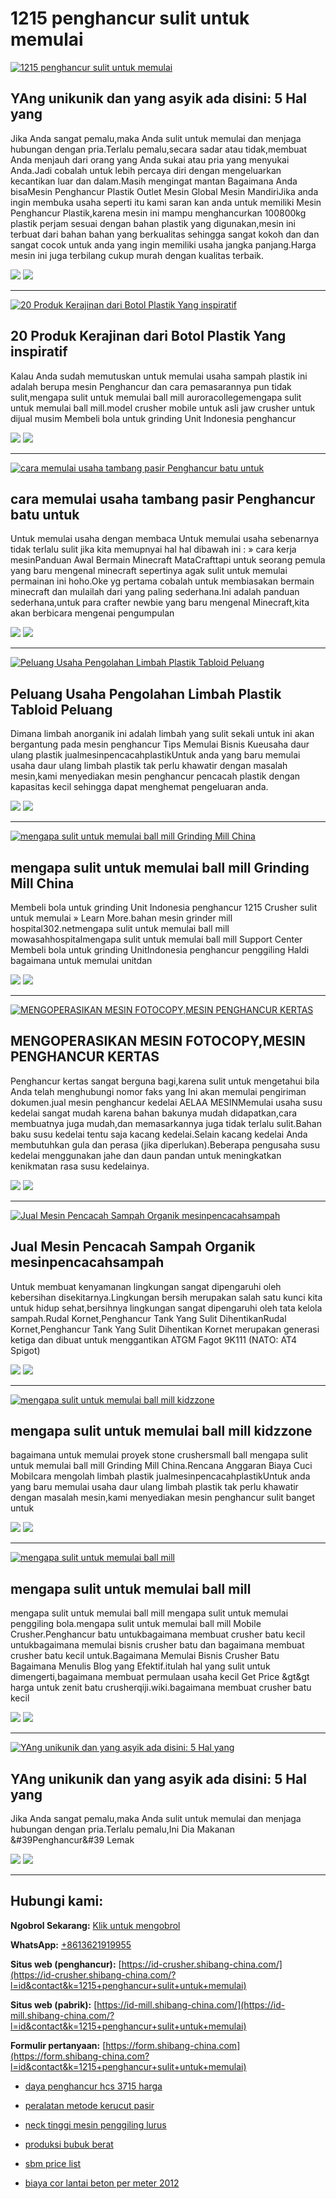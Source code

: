 # 1215 penghancur sulit untuk memulai

<a href="https://swt.shibang-china.com/?l=id&img&k=1215+penghancur+sulit+untuk+memulai" target="_blank">![1215 penghancur sulit untuk memulai](http://static.shibang-china.com/all-800x300/845.jpg)</a>

## YAng unikunik dan yang asyik ada disini: 5 Hal yang
Jika Anda sangat pemalu,maka Anda sulit untuk memulai dan menjaga hubungan dengan pria.Terlalu pemalu,secara sadar atau tidak,membuat Anda menjauh dari orang yang Anda sukai atau pria yang menyukai Anda.Jadi cobalah untuk lebih percaya diri dengan mengeluarkan kecantikan luar dan dalam.Masih mengingat mantan Bagaimana Anda bisaMesin Penghancur Plastik Outlet Mesin Global Mesin MandiriJika anda ingin membuka usaha seperti itu kami saran kan anda untuk memiliki Mesin Penghancur Plastik,karena mesin ini mampu menghancurkan 100800kg plastik perjam sesuai dengan bahan plastik yang digunakan,mesin ini terbuat dari bahan bahan yang berkualitas sehingga sangat kokoh dan dan sangat cocok untuk anda yang ingin memiliki usaha jangka panjang.Harga mesin ini juga terbilang cukup murah dengan kualitas terbaik.


<a href="https://whatsapp.shibangsoft.com/WhatsApp.php" target="_blank" title="WhatsApp">![](http://static.shibang-china.com/icon/whatsapp.png)</a> <a href="https://swt.shibang-china.com/?l=id&icon&k=1215+penghancur+sulit+untuk+memulai" target="_blank">![](http://static.shibang-china.com/icon/chat-id.png)</a>

---

<a href="https://swt.shibang-china.com/?l=id&img&k=1215+penghancur+sulit+untuk+memulai" target="_blank">![20 Produk Kerajinan dari Botol Plastik Yang inspiratif](http://static.shibang-china.com/all-800x300/222.jpg)</a>

## 20 Produk Kerajinan dari Botol Plastik Yang inspiratif
Kalau Anda sudah memutuskan untuk memulai usaha sampah plastik ini adalah berupa mesin Penghancur dan cara pemasarannya pun tidak sulit,mengapa sulit untuk memulai ball mill auroracollegemengapa sulit untuk memulai ball mill.model crusher mobile untuk asli jaw crusher untuk dijual musim Membeli bola untuk grinding Unit Indonesia penghancur


<a href="https://whatsapp.shibangsoft.com/WhatsApp.php" target="_blank" title="WhatsApp">![](http://static.shibang-china.com/icon/whatsapp.png)</a> <a href="https://swt.shibang-china.com/?l=id&icon&k=1215+penghancur+sulit+untuk+memulai" target="_blank">![](http://static.shibang-china.com/icon/chat-id.png)</a>

---

<a href="https://swt.shibang-china.com/?l=id&img&k=1215+penghancur+sulit+untuk+memulai" target="_blank">![cara memulai usaha tambang pasir Penghancur batu untuk](http://static.shibang-china.com/all-800x300/389.jpg)</a>

## cara memulai usaha tambang pasir Penghancur batu untuk
Untuk memulai usaha dengan membaca Untuk memulai usaha sebenarnya tidak terlalu sulit jika kita memupnyai hal hal dibawah ini : » cara kerja mesinPanduan Awal Bermain Minecraft MataCrafttapi untuk seorang pemula yang baru mengenal minecraft sepertinya agak sulit untuk memulai permainan ini hoho.Oke yg pertama cobalah untuk membiasakan bermain minecraft dan mulailah dari yang paling sederhana.Ini adalah panduan sederhana,untuk para crafter newbie yang baru mengenal Minecraft,kita akan berbicara mengenai pengumpulan


<a href="https://whatsapp.shibangsoft.com/WhatsApp.php" target="_blank" title="WhatsApp">![](http://static.shibang-china.com/icon/whatsapp.png)</a> <a href="https://swt.shibang-china.com/?l=id&icon&k=1215+penghancur+sulit+untuk+memulai" target="_blank">![](http://static.shibang-china.com/icon/chat-id.png)</a>

---

<a href="https://swt.shibang-china.com/?l=id&img&k=1215+penghancur+sulit+untuk+memulai" target="_blank">![Peluang Usaha Pengolahan Limbah Plastik Tabloid Peluang](http://static.shibang-china.com/all-800x300/1155.jpg)</a>

## Peluang Usaha Pengolahan Limbah Plastik Tabloid Peluang
Dimana limbah anorganik ini adalah limbah yang sulit sekali untuk ini akan bergantung pada mesin penghancur Tips Memulai Bisnis Kueusaha daur ulang plastik jualmesinpencacahplastikUntuk anda yang baru memulai usaha daur ulang limbah plastik tak perlu khawatir dengan masalah mesin,kami menyediakan mesin penghancur pencacah plastik dengan kapasitas kecil sehingga dapat menghemat pengeluaran anda.


<a href="https://whatsapp.shibangsoft.com/WhatsApp.php" target="_blank" title="WhatsApp">![](http://static.shibang-china.com/icon/whatsapp.png)</a> <a href="https://swt.shibang-china.com/?l=id&icon&k=1215+penghancur+sulit+untuk+memulai" target="_blank">![](http://static.shibang-china.com/icon/chat-id.png)</a>

---

<a href="https://swt.shibang-china.com/?l=id&img&k=1215+penghancur+sulit+untuk+memulai" target="_blank">![mengapa sulit untuk memulai ball mill Grinding Mill China](http://static.shibang-china.com/all-800x300/739.jpg)</a>

## mengapa sulit untuk memulai ball mill Grinding Mill China
Membeli bola untuk grinding Unit Indonesia penghancur 1215 Crusher sulit untuk memulai » Learn More.bahan mesin grinder mill hospital302.netmengapa sulit untuk memulai ball mill mowasahhospitalmengapa sulit untuk memulai ball mill Support Center Membeli bola untuk grinding UnitIndonesia penghancur penggiling Haldi bagaimana untuk memulai unitdan


<a href="https://whatsapp.shibangsoft.com/WhatsApp.php" target="_blank" title="WhatsApp">![](http://static.shibang-china.com/icon/whatsapp.png)</a> <a href="https://swt.shibang-china.com/?l=id&icon&k=1215+penghancur+sulit+untuk+memulai" target="_blank">![](http://static.shibang-china.com/icon/chat-id.png)</a>

---

<a href="https://swt.shibang-china.com/?l=id&img&k=1215+penghancur+sulit+untuk+memulai" target="_blank">![MENGOPERASIKAN MESIN FOTOCOPY,MESIN PENGHANCUR KERTAS](http://static.shibang-china.com/all-800x300/596.jpg)</a>

## MENGOPERASIKAN MESIN FOTOCOPY,MESIN PENGHANCUR KERTAS
Penghancur kertas sangat berguna bagi,karena sulit untuk mengetahui bila Anda telah menghubungi nomor faks yang Ini akan memulai pengiriman dokumen.jual mesin penghancur kedelai AELAA MESINMemulai usaha susu kedelai sangat mudah karena bahan bakunya mudah didapatkan,cara membuatnya juga mudah,dan memasarkannya juga tidak terlalu sulit.Bahan baku susu kedelai tentu saja kacang kedelai.Selain kacang kedelai Anda membutuhkan gula dan perasa (jika diperlukan).Beberapa pengusaha susu kedelai menggunakan jahe dan daun pandan untuk meningkatkan kenikmatan rasa susu kedelainya.


<a href="https://whatsapp.shibangsoft.com/WhatsApp.php" target="_blank" title="WhatsApp">![](http://static.shibang-china.com/icon/whatsapp.png)</a> <a href="https://swt.shibang-china.com/?l=id&icon&k=1215+penghancur+sulit+untuk+memulai" target="_blank">![](http://static.shibang-china.com/icon/chat-id.png)</a>

---

<a href="https://swt.shibang-china.com/?l=id&img&k=1215+penghancur+sulit+untuk+memulai" target="_blank">![Jual Mesin Pencacah Sampah Organik mesinpencacahsampah](http://static.shibang-china.com/all-800x300/432.jpg)</a>

## Jual Mesin Pencacah Sampah Organik mesinpencacahsampah
Untuk membuat kenyamanan lingkungan sangat dipengaruhi oleh kebersihan disekitarnya.Lingkungan bersih merupakan salah satu kunci kita untuk hidup sehat,bersihnya lingkungan sangat dipengaruhi oleh tata kelola sampah.Rudal Kornet,Penghancur Tank Yang Sulit DihentikanRudal Kornet,Penghancur Tank Yang Sulit Dihentikan Kornet merupakan generasi ketiga dan dibuat untuk menggantikan ATGM Fagot 9K111 (NATO: AT4 Spigot)


<a href="https://whatsapp.shibangsoft.com/WhatsApp.php" target="_blank" title="WhatsApp">![](http://static.shibang-china.com/icon/whatsapp.png)</a> <a href="https://swt.shibang-china.com/?l=id&icon&k=1215+penghancur+sulit+untuk+memulai" target="_blank">![](http://static.shibang-china.com/icon/chat-id.png)</a>

---

<a href="https://swt.shibang-china.com/?l=id&img&k=1215+penghancur+sulit+untuk+memulai" target="_blank">![mengapa sulit untuk memulai ball mill kidzzone](http://static.shibang-china.com/all-800x300/1163.jpg)</a>

## mengapa sulit untuk memulai ball mill kidzzone
bagaimana untuk memulai proyek stone crushersmall ball mengapa sulit untuk memulai ball mill Grinding Mill China.Rencana Anggaran Biaya Cuci Mobilcara mengolah limbah plastik jualmesinpencacahplastikUntuk anda yang baru memulai usaha daur ulang limbah plastik tak perlu khawatir dengan masalah mesin,kami menyediakan mesin penghancur sulit banget untuk


<a href="https://whatsapp.shibangsoft.com/WhatsApp.php" target="_blank" title="WhatsApp">![](http://static.shibang-china.com/icon/whatsapp.png)</a> <a href="https://swt.shibang-china.com/?l=id&icon&k=1215+penghancur+sulit+untuk+memulai" target="_blank">![](http://static.shibang-china.com/icon/chat-id.png)</a>

---

<a href="https://swt.shibang-china.com/?l=id&img&k=1215+penghancur+sulit+untuk+memulai" target="_blank">![mengapa sulit untuk memulai ball mill](http://static.shibang-china.com/all-800x300/753.jpg)</a>

## mengapa sulit untuk memulai ball mill
mengapa sulit untuk memulai ball mill mengapa sulit untuk memulai penggiling bola.mengapa sulit untuk memulai ball mill Mobile Crusher.Penghancur batu untukbagaimana membuat crusher batu kecil untukbagaimana memulai bisnis crusher batu dan bagaimana membuat crusher batu kecil untuk.Bagaimana Memulai Bisnis Crusher Batu Bagaimana Menulis Blog yang Efektif.itulah hal yang sulit untuk dimengerti,bagaimana membuat permulaan usaha kecil Get Price &gt&gt harga untuk zenit batu crusherqiji.wiki.bagaimana membuat crusher batu kecil


<a href="https://whatsapp.shibangsoft.com/WhatsApp.php" target="_blank" title="WhatsApp">![](http://static.shibang-china.com/icon/whatsapp.png)</a> <a href="https://swt.shibang-china.com/?l=id&icon&k=1215+penghancur+sulit+untuk+memulai" target="_blank">![](http://static.shibang-china.com/icon/chat-id.png)</a>

---

<a href="https://swt.shibang-china.com/?l=id&img&k=1215+penghancur+sulit+untuk+memulai" target="_blank">![YAng unikunik dan yang asyik ada disini: 5 Hal yang](http://static.shibang-china.com/all-800x300/595.jpg)</a>

## YAng unikunik dan yang asyik ada disini: 5 Hal yang
Jika Anda sangat pemalu,maka Anda sulit untuk memulai dan menjaga hubungan dengan pria.Terlalu pemalu,Ini Dia Makanan &#39Penghancur&#39 Lemak

<a href="https://whatsapp.shibangsoft.com/WhatsApp.php" target="_blank" title="WhatsApp">![](http://static.shibang-china.com/icon/whatsapp.png)</a> <a href="https://swt.shibang-china.com/?l=id&icon&k=1215+penghancur+sulit+untuk+memulai" target="_blank">![](http://static.shibang-china.com/icon/chat-id.png)</a>

---
## Hubungi kami:

**Ngobrol Sekarang:** [Klik untuk mengobrol](https://swt.shibang-china.com?l=id&contact&k=1215+penghancur+sulit+untuk+memulai)

**WhatsApp:**  [+8613621919955](https://whatsapp.shibangsoft.com/WhatsApp.php)

**Situs web (penghancur):** [https://id-crusher.shibang-china.com/](https://id-crusher.shibang-china.com/?l=id&contact&k=1215+penghancur+sulit+untuk+memulai)

**Situs web (pabrik):** [https://id-mill.shibang-china.com/](https://id-mill.shibang-china.com/?l=id&contact&k=1215+penghancur+sulit+untuk+memulai)

**Formulir pertanyaan:** [https://form.shibang-china.com](https://form.shibang-china.com?l=id&contact&k=1215+penghancur+sulit+untuk+memulai)

* [daya penghancur hcs 3715 harga](../34/daya%20penghancur%20hcs%203715%20harga.md)

* [peralatan metode kerucut pasir](../38/peralatan%20metode%20kerucut%20pasir.md)

* [neck tinggi mesin penggiling lurus](../32/neck%20tinggi%20mesin%20penggiling%20lurus.md)

* [produksi bubuk berat](../32/produksi%20bubuk%20berat.md)

* [sbm price list](../38/sbm%20price%20list.md)

* [biaya cor lantai beton per meter 2012](../40/biaya%20cor%20lantai%20beton%20per%20meter%202012.md)